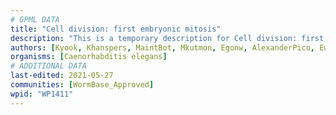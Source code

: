 ```yaml
---
# GPML DATA
title: "Cell division: first embryonic mitosis"
description: "This is a temporary description for Cell division: first embryonic mitosis"
authors: [Kyook, Khanspers, MaintBot, Mkutmon, Egonw, AlexanderPico, Eweitz, RaatsS]
organisms: [Caenorhabditis elegans]
# ADDITIONAL DATA
last-edited: 2021-05-27
communities: [WormBase_Approved]
wpid: "WP1411"
---
```

